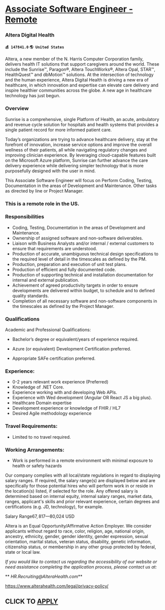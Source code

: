 # [Associate Software Engineer - Remote](https://www.remotewlb.com/apply/associate-software-engineer-remote)  
### Altera Digital Health  
#### `💰 147841.0` `🌎 United States`  

Altera, a new member of the N. Harris Computer Corporation family, delivers health IT solutions that support caregivers around the world. These include the Sunrise™, Paragon®, Altera TouchWorks®, Altera Opal, STAR™, HealthQuest™ and dbMotion™ solutions. At the intersection of technology and the human experience, Altera Digital Health is driving a new era of healthcare, in which innovation and expertise can elevate care delivery and inspire healthier communities across the globe. A new age in healthcare technology has just begun.

### Overview

Sunrise is a comprehensive, single Platform of Health, an acute, ambulatory and revenue cycle solution for hospitals and health systems that provides a single patient record for more informed patient care.

Today’s organizations are trying to advance healthcare delivery, stay at the forefront of innovation, increase service options and improve the overall wellness of their patients, all while navigating regulatory changes and improving clinician experience. By leveraging cloud-capable features built on the Microsoft Azure platform, Sunrise can further advance the care delivery experience while delivering simpler technology that is more purposefully designed with the user in mind.

This Associate Software Engineer will focus on Perform Coding, Testing, Documentation in the areas of Development and Maintenance. Other tasks as directed by line or Project Manager.

### This is a remote role in the US.

### Responsibilities

  * Coding, Testing, Documentation in the areas of Development and Maintenance.
  * Ownership of assigned software and non-software deliverables.
  * Liaison with Business Analysts and/or internal / external customers to ensure that requirements are understood.
  * Production of accurate, unambiguous technical design specifications to the required level of detail in the timescales as defined by the PM.
  * Production, preparation and execution of unit test plans.
  * Production of efficient and fully documented code.
  * Production of supporting technical and installation documentation for internal and external publication.
  * Achievement of agreed productivity targets in order to ensure developments are delivered within budget, to schedule and to defined quality standards.
  * Completion of all necessary software and non-software components in the timescales as defined by the Project Manager.

### Qualifications

Academic and Professional Qualifications:

  * Bachelor’s degree or equivalent/years of experience required.

  * Azure (or equivalent) Development Certification preferred.
  * Appropriate SAFe certification preferred.

### Experience:

  * 0-2 years relevant work experience (Preferred)
  * Knowledge of .NET Core.
  * Experience working with and developing Web APIs.
  * Experience with Wed development (Angular OR React JS a big plus).
  * Healthcare Domain expertise
  * Development experience or knowledge of FHIR / HL7
  * Desired Agile methodology experience

###  Travel Requirements:

  * Limited to no travel required.

### Working Arrangements:

  * Work is performed in a remote environment with minimal exposure to health or safety hazards

Our company complies with all local/state regulations in regard to displaying salary ranges. If required, the salary range(s) are displayed below and are specifically for those potential hires who will perform work in or reside in the location(s) listed, if selected for the role. Any offered salary is determined based on internal equity, internal salary ranges, market data, ranges, applicant's skills and prior relevant experience, certain degrees and certifications (e.g. JD, technology), for example.

Salary Range$67,817—$80,024 USD

Altera is an Equal Opportunity/Affirmative Action Employer. We consider applicants without regard to race, color, religion, age, national origin, ancestry, ethnicity, gender, gender identity, gender expression, sexual orientation, marital status, veteran status, disability, genetic information, citizenship status, or membership in any other group protected by federal, state or local law.

 _If you would like to contact us regarding the accessibility of our website or need assistance completing the application process, please contact us at:_

 ** _HR.Recruiting@AlteraHealth.com_**

https://www.alterahealth.com/legal/privacy-policy/

  
## CLICK TO [APPLY](https://www.remotewlb.com/apply/associate-software-engineer-remote)

